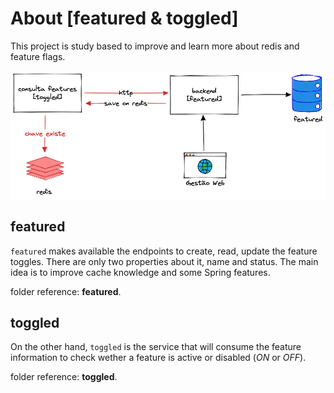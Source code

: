 # About [featured & toggled]

This project is study based to improve and learn more about redis and feature flags.

![Project Overview](./images/featured-toggled.png?raw=true)

## featured

`featured` makes available the endpoints to create, read, update the feature toggles. There are only two properties about it, name and status. The main idea is to improve cache knowledge and some Spring features.

folder reference: **featured**.

## toggled

On the other hand, `toggled` is the service that will consume the feature information to check wether a feature is active or disabled (*ON* or *OFF*).

folder reference: **toggled**.
